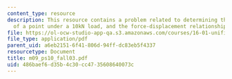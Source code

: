 ```yaml
---
content_type: resource
description: This resource contains a problem related to determining the deflection
  of a point under a 10kN load, and the force-displacement relationship for the bars.
file: https://ol-ocw-studio-app-qa.s3.amazonaws.com/courses/16-01-unified-engineering-i-ii-iii-iv-fall-2005-spring-2006/486baef6d35b4c30cc4735608640073c_m09_ps10_fall03.pdf
file_type: application/pdf
parent_uid: a6eb2151-6f41-806d-94ff-dc83eb5f4337
resourcetype: Document
title: m09_ps10_fall03.pdf
uid: 486baef6-d35b-4c30-cc47-35608640073c
---
```

